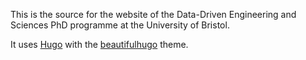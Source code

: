 This is the source for the website of the Data-Driven Engineering and Sciences PhD programme at the University of Bristol.

It uses [Hugo](https://gohugo.io) with the [beautifulhugo](https://github.com/halogenica/beautifulhugo) theme.
